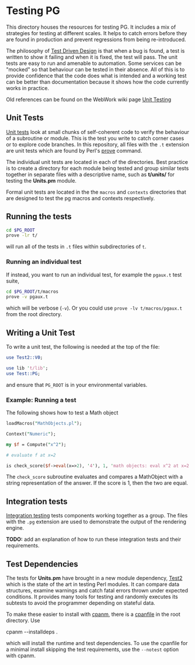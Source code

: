 # Testing PG

This directory houses the resources for testing PG. It includes a mix
of strategies for testing at different scales. It helps to catch errors
before they are found in production and prevent regressions from being
re-introduced.

The philosophy of
[Test Driven Design](https://en.wikipedia.org/wiki/Test-driven_development)
is that when a bug is found, a test is written to show it failing
and when it is fixed, the test will pass.
The unit tests are easy to run and amenable to automation. Some services
can be "mocked" so that behaviour can be tested in their absence.
All of this is to provide confidence that the code does what is intended
and a working test can be better than documentation because it shows how
the code currently works in practice.

Old references can be found on the WebWork wiki page
[Unit Testing](https://webwork.maa.org/wiki/Unit_Testing)

## Unit Tests

[Unit tests](https://en.wikipedia.org/wiki/Unit_testing) look at small chunks
of self-coherent code to verify the behaviour of a subroutine or module.
This is the test you write to catch corner cases or to explore code branches.
In this repository, all files with the `.t` extension are unit tests which
are found by Perl's [prove](https://perldoc.perl.org/prove) command.

The individual unit tests are located in each of the directories.
Best practice is to create a directory for each module being tested and
group similar tests together in separate files with a descriptive name,
such as **t/units/** for testing the **Units.pm** module.

Formal unit tests are located in the the `macros` and `contexts` directories
that are designed to test the pg macros and contexts respectively.

## Running the tests

```bash
cd $PG_ROOT
prove -lr t/
```

will run all of the tests in `.t` files within subdirectories of `t`.

### Running an individual test

If instead, you want to run an individual test, for example the `pgaux.t` test suite,

```bash
cd $PG_ROOT/t/macros
prove -v pgaux.t
```

which will be verbose (`-v`).
Or you could use `prove -lv t/macros/pgaux.t` from the root directory.

## Writing a Unit Test

To write a unit test, the following is needed at the top of the file:

```perl
use Test2::V0;

use lib 't/lib';
use Test::PG;
```

and ensure that `PG_ROOT` is in your environmental variables.

### Example: Running a test

The following shows how to test a Math object

```perl
loadMacros("MathObjects.pl");

Context("Numeric");

my $f = Compute("x^2");

# evaluate f at x=2

is check_score($f->eval(x=>2), '4'), 1, 'math objects: eval x^2 at x=2';
```

The `check_score` subroutine evaluates and compares a MathObject with a string representation of the answer.
If the score is 1, then the two are equal.

## Integration tests

[Integration testing](https://en.wikipedia.org/wiki/Integration_testing)
tests components working together as a group. The files with the `.pg`
extension are used to demonstrate the output of the rendering engine.

**TODO:** add an explanation of how to run these integration tests
and their requirements.

## Test Dependencies

The tests for **Units.pm** have brought in a new module dependency,
[Test2](https://metacpan.org/pod/Test2::V0) which is the state of the art in
testing Perl modules. It can compare data structures, examine warnings and
catch fatal errors thrown under expected conditions. It provides many tools
for testing and randomly executes its subtests to avoid the programmer
depending on stateful data.

To make these easier to install with
[cpanm](https://metacpan.org/dist/App-cpanminus/view/bin/cpanm), there is a
[cpanfile](https://metacpan.org/dist/Module-CPANfile/view/lib/cpanfile.pod)
in the root directory. Use

cpanm --installdeps .

which will install the runtime and test dependencies.
To use the cpanfile for a minimal install skipping the test requirements,
use the `--notest` option with cpanm.
